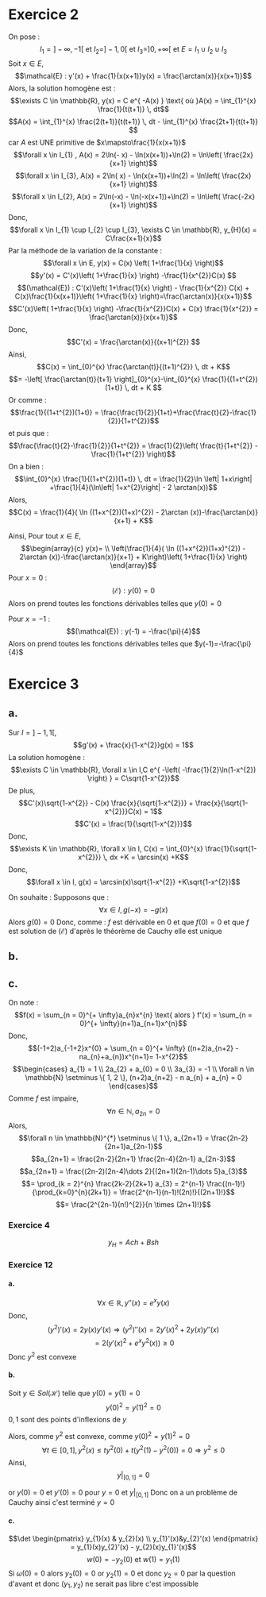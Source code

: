 # Exercice 2
On pose : 
$$I_{1} = ]- \infty, -1[ \text{ et } I_{2} = ]-1, 0[ \text{ et } I_{3} = ]0, + \infty[ \text{ et } E = I_{1} \cup I_{2} \cup I_{3}$$
Soit $x \in E$, 
$$\mathcal{E} : y'(x) + \frac{1}{x(x+1)}y(x) = \frac{\arctan(x)}{x(x+1)}$$
Alors, la solution homogène est : 
$$\exists C \in \mathbb{R}, y(x) = C e^{ -A(x) } \text{ où }A(x) = \int_{1}^{x} \frac{1}{t(t+1)} \, dt$$
$$A(x) = \int_{1}^{x} \frac{2(t+1)}{t(t+1)} \, dt - \int_{1}^{x} \frac{2t+1}{t(t+1)} $$
car $A$ est UNE primitive de $x\mapsto\frac{1}{x(x+1)}$
$$\forall x \in I_{1} , A(x) = 2\ln(- x) - \ln(x(x+1))+\ln(2) = \ln\left( \frac{2x}{x+1} \right)$$
$$\forall x \in I_{3}, A(x) = 2\ln( x) - \ln(x(x+1))+\ln(2) = \ln\left( \frac{2x}{x+1} \right)$$
$$\forall x \in I_{2}, A(x) = 2\ln(-x) - \ln(-x(x+1))+\ln(2) = \ln\left( \frac{-2x}{x+1} \right)$$
Donc, 
$$\forall x \in I_{1} \cup I_{2} \cup I_{3}, \exists C \in \mathbb{R}, y_{H}(x) = C\frac{x+1}{x}$$
Par la méthode de la variation de la constante : 
$$\forall x \in E, y(x) = C(x) \left( 1+\frac{1}{x} \right)$$
$$y'(x) = C'(x)\left( 1+\frac{1}{x} \right) -\frac{1}{x^{2}}C(x) $$
$$(\mathcal{E}) : C'(x)\left( 1+\frac{1}{x} \right) - \frac{1}{x^{2}} C(x) + C(x)\frac{1}{x(x+1)}\left( 1+\frac{1}{x} \right)=\frac{\arctan(x)}{x(x+1)}$$
$$C'(x)\left( 1+\frac{1}{x} \right) -\frac{1}{x^{2}}C(x) + C(x) \frac{1}{x^{2}} = \frac{\arctan(x)}{x(x+1)}$$
Donc, 
$$C'(x) = \frac{\arctan(x)}{(x+1)^{2}} $$
Ainsi, 
$$C(x) = \int_{0}^{x} \frac{\arctan(t)}{(t+1)^{2}} \, dt + K$$
$$= -\left[ \frac{\arctan(t)}{t+1} \right]_{0}^{x}-\int_{0}^{x} \frac{1}{(1+t^{2})(1+t)} \, dt + K $$
Or comme : 
$$\frac{1}{(1+t^{2})(1+t)} = \frac{\frac{1}{2}}{1+t}+\frac{\frac{t}{2}-\frac{1}{2}}{1+t^{2}}$$
et puis que :
$$\frac{\frac{t}{2}-\frac{1}{2}}{1+t^{2}} = \frac{1}{2}\left( \frac{t}{1+t^{2}} - \frac{1}{1+t^{2}} \right)$$
On a bien : 
$$\int_{0}^{x} \frac{1}{(1+t^{2})(1+t)} \, dt = \frac{1}{2}\ln \left| 1+x\right| +\frac{1}{4}(\ln\left| 1+x^{2}\right| - 2 \arctan(x))$$
Alors, 
$$C(x) = \frac{1}{4}( \ln ((1+x^{2})(1+x)^{2}) - 2\arctan (x))-\frac{\arctan(x)}{x+1} + K$$

Ainsi, Pour tout $x \in E$, 
$$\begin{array}{c}
y(x)= \\
\left(\frac{1}{4}( \ln ((1+x^{2})(1+x)^{2}) - 2\arctan (x))-\frac{\arctan(x)}{x+1} + K\right)\left( 1+\frac{1}{x} \right)
\end{array}$$
Pour $x = 0$ : 
$$(\mathcal{E}) : y(0) = 0$$
Alors on prend toutes les fonctions dérivables telles que $y(0)=0$

Pour $x = -1$ : 
$$(\mathcal{E}) : y(-1) = -\frac{\pi}{4}$$
Alors on prend toutes les fonctions dérivables telles que $y(-1)=-\frac{\pi}{4}$



# Exercice 3
## a.
Sur $I = ]-1, 1[$, 
$$g'(x) + \frac{x}{1-x^{2}}g(x) = 1$$
La solution homogène : 
$$\exists C \in \mathbb{R}, \forall x \in I,C e^{ -\left(  -\frac{1}{2}\ln(1-x^{2}) \right) } = C\sqrt{1-x^{2}}$$
De plus, 
$$C'(x)\sqrt{1-x^{2}} - C(x) \frac{x}{\sqrt{1-x^{2}}} + \frac{x}{\sqrt{1-x^{2}}}C(x) = 1$$
$$C'(x) = \frac{1}{\sqrt{1-x^{2}}}$$
Donc, 
$$\exists K \in \mathbb{R}, \forall x \in I, C(x) = \int_{0}^{x} \frac{1}{\sqrt{1-x^{2}}} \, dx +K = \arcsin(x) +K$$
Donc,
$$\forall x \in I, g(x) = \arcsin(x)\sqrt{1-x^{2}} +K\sqrt{1-x^{2}}$$

On souhaite : 
Supposons que : 
$$\forall x \in I, g(-x) = -g(x)$$
Alors $g(0) = 0$
Donc, comme : $f$ est dérivable en $0$ et que $f(0) = 0$
et que $f$ est solution de $(\mathcal{E})$ d'après le théorème de Cauchy elle est unique

## b.

## c.
On note : 
$$f(x) = \sum_{n = 0}^{+ \infty}a_{n}x^{n} \text{ alors } f'(x) = \sum_{n = 0}^{+ \infty}(n+1)a_{n+1}x^{n}$$
Donc, 
$$(-1+2)a_{-1+2}x^{0} + \sum_{n = 0}^{+ \infty} ((n+2)a_{n+2} - na_{n}+a_{n})x^{n+1}= 1-x^{2}$$
$$\begin{cases}
a_{1} = 1 \\
2a_{2} + a_{0} = 0 \\
3a_{3} = -1 \\
\forall n \in \mathbb{N} \setminus \{ 1, 2 \}, (n+2)a_{n+2} - n a_{n} + a_{n} = 0
\end{cases}$$
Comme $f$ est impaire, 
$$\forall n \in \mathbb{N}, a_{2n} = 0$$
Alors, 
$$\forall n \in \mathbb{N}^{*} \setminus \{ 1 \}, a_{2n+1} = \frac{2n-2}{2n+1}a_{2n-1}$$
$$a_{2n+1} = \frac{2n-2}{2n+1} \frac{2n-4}{2n-1} a_{2n-3}$$
$$a_{2n+1} = \frac{(2n-2)(2n-4)\dots 2}{(2n+1)(2n-1)\dots 5}a_{3}$$
$$= \prod_{k = 2}^{n} \frac{2k-2}{2k+1} a_{3} = 2^{n-1}  \frac{(n-1)!}{\prod_{k=0}^{n}(2k+1)} = \frac{2^{n-1}(n-1)!(2n)!}{(2n+1)!}$$
$$= \frac{2^{2n-1}(n!)^{2}}{n \times (2n+1)!}$$

### Exercice 4
$$y_{H} = A ch + Bsh$$
$$$$



### Exercice 12
#### a.
$$\forall x \in \mathbb{R}, y''(x) = e^{ x }y(x)$$
Donc, 
$$(y^{2})'(x) = 2y(x)y'(x)  \Rightarrow (y^{2})''(x) = 2y'(x)^{2} + 2y(x)y''(x)$$
$$ =2(y'(x) ^{2} + e^{ x }y^{2}(x)) \geq 0$$
Donc $y^{2}$ est convexe

#### b.
Soit $y \in Sol(\mathcal{H})$ telle que $y(0) = y(1) = 0$
$$y(0)^{2} = y(1)^{2} = 0$$
$0, 1$ sont des points d'inflexions de $y$

Alors, comme $y^{2}$ est convexe, comme $y(0)^{2} = y(1)^{2} = 0$
$$\forall t \in [0, 1], y^{2}(x) \leq ty^{2}(0) + t(y^{2}(1)-y^{2}(0)) =0 \Rightarrow  y^{2} \leq 0$$
Ainsi, 
$$y|_{[0, 1]}= 0$$

or $y(0) = 0$ et $y'(0) = 0$ pour $y=0$ et $y|_{[0, 1]}$
Donc on a un problème de Cauchy
ainsi c'est terminé $y=0$

#### c.
$$\det \begin{pmatrix}
y_{1}(x) & y_{2}(x) \\
y_{1}'(x)&y_{2}'(x)
\end{pmatrix} = y_{1}(x)y_{2}'(x) - y_{2}(x)y_{1}'(x)$$
$$w(0)= -y_{2}(0) \text{ et } w(1) = y_{1}(1)$$
Si $\omega(0)=0$ alors $y_{2}(0)=0$ or $y_{2}(1)=0$ et donc $y_{2} = 0$ par la question d'avant et donc $(y_{1}, y_{2})$ ne serait pas libre c'est impossible

